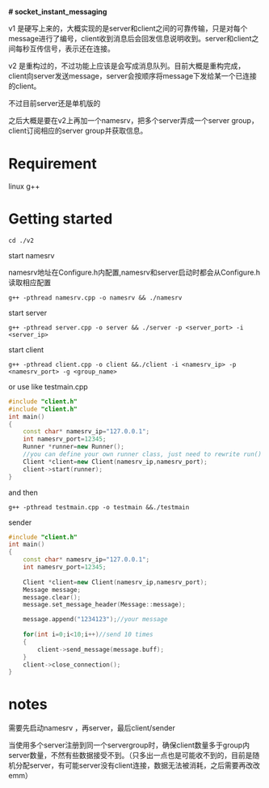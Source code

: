 **# socket_instant_messaging**

v1 是硬写上来的，大概实现的是server和client之间的可靠传输，只是对每个message进行了编号，client收到消息后会回发信息说明收到。server和client之间每秒互传信号，表示还在连接。



v2 是重构过的，不过功能上应该是会写成消息队列。目前大概是重构完成，client向server发送message，server会按顺序将message下发给某一个已连接的client。



不过目前server还是单机版的



之后大概是要在v2上再加一个namesrv，把多个server弄成一个server group，client订阅相应的server group并获取信息。


# Requirement

linux
g++

# Getting started

```
cd ./v2
```

start namesrv

namesrv地址在Configure.h内配置,namesrv和server启动时都会从Configure.h读取相应配置

```shell
g++ -pthread namesrv.cpp -o namesrv && ./namesrv
```

start server

```shell
g++ -pthread server.cpp -o server && ./server -p <server_port> -i <server_ip>
```

start client

```shell
g++ -pthread client.cpp -o client &&./client -i <namesrv_ip> -p <namesrv_port> -g <group_name>
```

or use like testmain.cpp

```c++
#include "client.h"
#include "client.h"
int main()
{
    const char* namesrv_ip="127.0.0.1";
    int namesrv_port=12345;
    Runner *runner=new Runner();
    //you can define your own runner class, just need to rewrite run() which decide what you want to do after you recive message
    Client *client=new Client(namesrv_ip,namesrv_port);
    client->start(runner);
}
```
and then 

```shell
g++ -pthread testmain.cpp -o testmain &&./testmain
```

sender
```c++
#include "client.h"
int main()
{
    const char* namesrv_ip="127.0.0.1";
    int namesrv_port=12345;
    
    Client *client=new Client(namesrv_ip,namesrv_port);
    Message message;
    message.clear();
    message.set_message_header(Message::message);

    message.append("1234123");//your message
    
    for(int i=0;i<10;i++)//send 10 times
    {
        client->send_message(message.buff);
    }
    client->close_connection();   
}
```

# notes

需要先启动namesrv ，再server，最后client/sender

当使用多个server注册到同一个servergroup时，确保client数量多于group内server数量，不然有些数据接受不到。（只多出一点也是可能收不到的，目前是随机分配server，有可能server没有client连接，数据无法被消耗，之后需要再改改emm）


